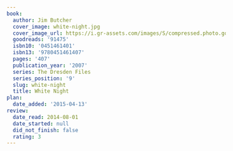 ```yaml
---
book:
  author: Jim Butcher
  cover_image: white-night.jpg
  cover_image_url: https://i.gr-assets.com/images/S/compressed.photo.goodreads.com/books/1309552288l/91475._SX98_.jpg
  goodreads: '91475'
  isbn10: '0451461401'
  isbn13: '9780451461407'
  pages: '407'
  publication_year: '2007'
  series: The Dresden Files
  series_position: '9'
  slug: white-night
  title: White Night
plan:
  date_added: '2015-04-13'
review:
  date_read: 2014-08-01
  date_started: null
  did_not_finish: false
  rating: 3
---
```

